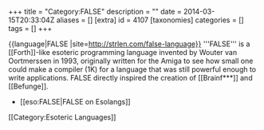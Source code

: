 +++
title = "Category:FALSE"
description = ""
date = 2014-03-15T20:33:04Z
aliases = []
[extra]
id = 4107
[taxonomies]
categories = []
tags = []
+++

{{language|FALSE
|site=http://strlen.com/false-language}}
'''FALSE''' is a [[Forth]]-like esoteric programming language invented by Wouter van Oortmerssen in 1993, originally written for the Amiga to see how small one could make a compiler (1K) for a language that was still powerful enough to write applications. FALSE directly inspired the creation of [[Brainf***]] and [[Befunge]].

* [[eso:FALSE|FALSE on Esolangs]]

[[Category:Esoteric Languages]]
